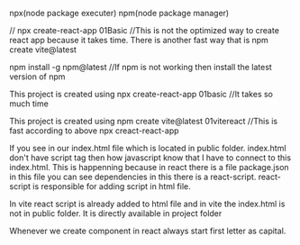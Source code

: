 <!-- How to create react app -->
npx(node package executer)
npm(node package manager)

// npx create-react-app 01Basic         //This is not the optimized way to create react app because it takes time. There is another fast way that is npm create vite@latest

npm install -g npm@latest       //If npm is not working then install the latest version of npm


<!-- 01basic -->
This project is created using npx create-react-app 01basic                    //It takes so much time

<!-- 01vitereact -->
This project is created using npm create vite@latest 01vitereact            //This is fast according to above  npx creact-react-app


<!-- Flow of react  -->

If you see in our index.html file which is located in public folder. index.html don't have script tag then how javascript know that I have to connect to this index.html. This is happenning because in react there is a file package.json in this file you can see dependencies in this there is a react-script. react-script is responsible for adding script in html file. 

<!-- Flow of react with vite react -->
In vite react script is already added to html file and in vite the index.html is not in public folder. It is directly available in project folder

<!-- Name convention in react -->
Whenever we create component in react always start first letter as capital.





